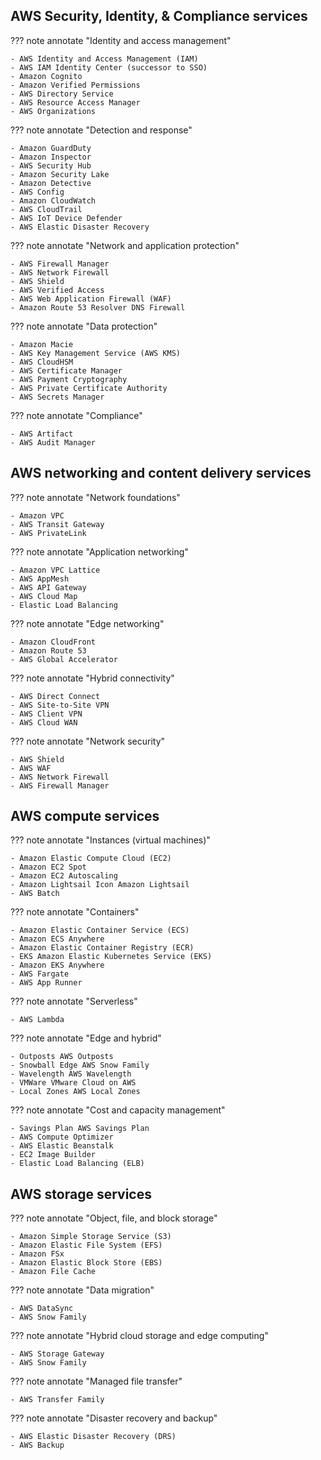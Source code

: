 ## AWS Security, Identity, & Compliance services

??? note annotate "Identity and access management"

    - AWS Identity and Access Management (IAM)
    - AWS IAM Identity Center (successor to SSO)
    - Amazon Cognito
    - Amazon Verified Permissions
    - AWS Directory Service
    - AWS Resource Access Manager
    - AWS Organizations

<!-- end -->


??? note annotate "Detection and response"

    - Amazon GuardDuty
    - Amazon Inspector
    - AWS Security Hub
    - Amazon Security Lake
    - Amazon Detective
    - AWS Config
    - Amazon CloudWatch
    - AWS CloudTrail
    - AWS IoT Device Defender
    - AWS Elastic Disaster Recovery

<!-- end -->


??? note annotate "Network and application protection"

    - AWS Firewall Manager
    - AWS Network Firewall
    - AWS Shield
    - AWS Verified Access
    - AWS Web Application Firewall (WAF)
    - Amazon Route 53 Resolver DNS Firewall

<!-- end -->


??? note annotate "Data protection"

    - Amazon Macie
    - AWS Key Management Service (AWS KMS)
    - AWS CloudHSM
    - AWS Certificate Manager
    - AWS Payment Cryptography
    - AWS Private Certificate Authority
    - AWS Secrets Manager

<!-- end -->


??? note annotate "Compliance"

    - AWS Artifact
    - AWS Audit Manager

<!-- end -->


## AWS networking and content delivery services

??? note annotate "Network foundations"

    - Amazon VPC
    - AWS Transit Gateway
    - AWS PrivateLink

<!-- end -->


??? note annotate "Application networking"

    - Amazon VPC Lattice
    - AWS AppMesh
    - AWS API Gateway
    - AWS Cloud Map
    - Elastic Load Balancing

<!-- end -->


??? note annotate "Edge networking"

    - Amazon CloudFront
    - Amazon Route 53
    - AWS Global Accelerator

<!-- end -->


??? note annotate "Hybrid connectivity"

    - AWS Direct Connect
    - AWS Site-to-Site VPN
    - AWS Client VPN
    - AWS Cloud WAN

<!-- end -->


??? note annotate "Network security"

    - AWS Shield
    - AWS WAF
    - AWS Network Firewall
    - AWS Firewall Manager

<!-- end -->


## AWS compute services

??? note annotate "Instances (virtual machines)"

    - Amazon Elastic Compute Cloud (EC2)
    - Amazon EC2 Spot
    - Amazon EC2 Autoscaling
    - Amazon Lightsail Icon Amazon Lightsail
    - AWS Batch

<!-- end -->


??? note annotate "Containers"

    - Amazon Elastic Container Service (ECS)
    - Amazon ECS Anywhere
    - Amazon Elastic Container Registry (ECR)
    - EKS Amazon Elastic Kubernetes Service (EKS)
    - Amazon EKS Anywhere
    - AWS Fargate
    - AWS App Runner

<!-- end -->


??? note annotate "Serverless"

    - AWS Lambda

<!-- end -->


??? note annotate "Edge and hybrid"

    - Outposts AWS Outposts
    - Snowball Edge AWS Snow Family
    - Wavelength AWS Wavelength
    - VMWare VMware Cloud on AWS
    - Local Zones AWS Local Zones

<!-- end -->


??? note annotate "Cost and capacity management"

    - Savings Plan AWS Savings Plan
    - AWS Compute Optimizer
    - AWS Elastic Beanstalk
    - EC2 Image Builder
    - Elastic Load Balancing (ELB)

<!-- end -->


## AWS storage services

??? note annotate "Object, file, and block storage"

    - Amazon Simple Storage Service (S3)
    - Amazon Elastic File System (EFS)
    - Amazon FSx
    - Amazon Elastic Block Store (EBS)
    - Amazon File Cache

<!-- end -->


??? note annotate "Data migration"

    - AWS DataSync
    - AWS Snow Family

<!-- end -->


??? note annotate "Hybrid cloud storage and edge computing"

    - AWS Storage Gateway
    - AWS Snow Family

<!-- end -->


??? note annotate "Managed file transfer"

    - AWS Transfer Family

<!-- end -->


??? note annotate "Disaster recovery and backup"

    - AWS Elastic Disaster Recovery (DRS)
    - AWS Backup

<!-- end -->
